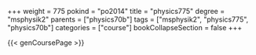 +++
weight = 775
pokind = "po2014"
title = "physics775"
degree = "msphysik2"
parents = ["physics70b"]
tags = ["msphysik2", "physics775", "physics70b"]
categories = ["course"]
bookCollapseSection = false
+++

{{< genCoursePage >}}
